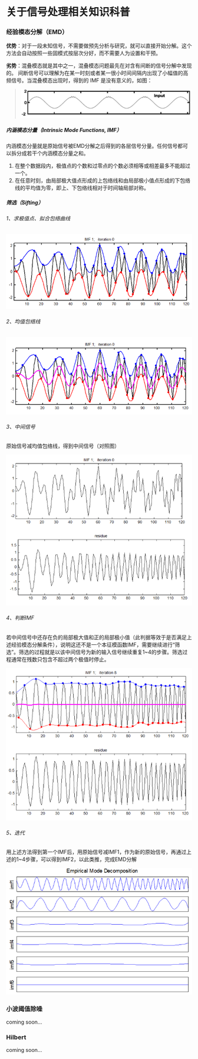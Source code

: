 # 关于信号处理相关知识科普

### 经验模态分解（EMD）

**优势**：对于一段未知信号，不需要做预先分析与研究，就可以直接开始分解。这个方法会自动按照一些固模式按层次分好，而不需要人为设置和干预。

**劣势**：混叠模态就是其中之一，混叠模态问题最先在对含有间断的信号分解中发现的。 间断信号可以理解为在某一时刻或者某一很小时间间隔内出现了小幅值的高频信号。当混叠模态出现时，得到的 IMF 是没有意义的，如图：

> ![image-20210507150233820](img/about_signal/image-20210507150233820.png)

##### 内涵模态分量（Intrinsic Mode Functions, IMF）

内涵模态分量就是原始信号被EMD分解之后得到的各层信号分量。任何信号都可以拆分成若干个内涵模态分量之和。

1. 在整个数据段内，极值点的个数和过零点的个数必须相等或相差最多不能超过一个。
2. 在任意时刻，由局部极大值点形成的上包络线和由局部极小值点形成的下包络线的平均值为零，即上、下包络线相对于时间轴局部对称。

##### 筛选（Sifting）

###### 1、求极值点、拟合包络曲线

![image-20210507142445380](img/about_signal/image-20210507142445380.png)

###### 2、均值包络线

![image-20210507142629312](img/about_signal/image-20210507142629312.png)

###### 3、中间信号

原始信号减均值包络线，得到中间信号（对照图）

![image-20210507144140428](img/about_signal/image-20210507144140428.png)

###### 4、判断IMF

若中间信号中还存在负的局部极大值和正的局部极小值（此判据等效于是否满足上述经验模态分解条件），说明这还不是一个本征模函数IMF，需要继续进行“筛选”。筛选的过程就是以该中间信号为新的输入信号继续重复1~4的步骤。筛选过程通常在残数只包含不超过两个极值时停止。

![image-20210507144224313](img/about_signal/image-20210507144224313.png)

###### 5、迭代

用上述方法得到第一个IMF后，用原始信号减IMF1，作为新的原始信号，再通过上述的1~4步骤，可以得到IMF2，以此类推，完成EMD分解

![image-20210507145702857](img/about_signal/image-20210507145702857.png)

### 小波阈值除噪

coming soon...

### Hilbert

coming soon...